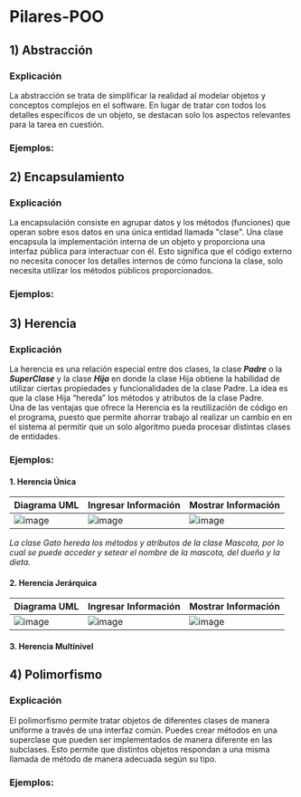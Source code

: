 # Pilares-POO
## 1) Abstracción
### Explicación
La abstracción se trata de simplificar la realidad al modelar objetos y conceptos complejos en el software. En lugar de tratar con todos los detalles específicos de un objeto, se destacan solo los aspectos relevantes para la tarea en cuestión. 
### Ejemplos:
## 2) Encapsulamiento
### Explicación
La encapsulación consiste en agrupar datos y los métodos (funciones) que operan sobre esos datos en una única entidad llamada "clase". Una clase encapsula la implementación interna de un objeto y proporciona una interfaz pública para interactuar con él. Esto significa que el código externo no necesita conocer los detalles internos de cómo funciona la clase, solo necesita utilizar los métodos públicos proporcionados.
### Ejemplos:
## 3) Herencia
### Explicación
 La herencia es una relación especial entre dos clases, la clase ***Padre*** o la ***SuperClase*** y la clase ***Hija*** en donde la clase Hija obtiene la habilidad de utilizar ciertas propiedades y funcionalidades de la clase Padre. La idea es que la clase Hija “hereda” los métodos y atributos de la clase Padre.  
Una de las ventajas que ofrece la Herencia es la reutilización de código en el programa, puesto que permite ahorrar trabajo al realizar un cambio en en el sistema al permitir que un solo algoritmo pueda procesar distintas clases de entidades.
### Ejemplos: 
#### 1. Herencia Única
|Diagrama UML|Ingresar Información|Mostrar Información|
|-----|--------|--------|
|![image](https://github.com/brittanypallasco2003/Pilares-POO/assets/117743650/fe21a433-25db-48ff-843a-64f643a9b742)|![image](https://github.com/brittanypallasco2003/Pilares-POO/assets/117743650/72a69319-2181-46d0-b571-e78af99d022e)|![image](https://github.com/brittanypallasco2003/Pilares-POO/assets/117743650/44e7f0a6-c69b-499a-863e-33da2148c268)| 

*La clase Gato hereda los métodos y atributos de la clase Mascota, por lo cual se puede acceder y setear el nombre de la mascota, del dueño y la dieta.* 
#### 2. Herencia Jerárquica
|Diagrama UML|Ingresar Información|Mostrar Información|
|-----|--------|--------|
|![image](https://github.com/brittanypallasco2003/Pilares-POO/assets/117743650/ae8794ea-4686-49a1-a155-03f5afd7802d)|![image](https://github.com/brittanypallasco2003/Pilares-POO/assets/117743650/cdfe5547-e145-431c-acf1-a5937ef19635)|![image](https://github.com/brittanypallasco2003/Pilares-POO/assets/117743650/44e7f0a6-c69b-499a-863e-33da2148c268)| 

#### 3. Herencia Multinivel

## 4) Polimorfismo
### Explicación
El polimorfismo permite tratar objetos de diferentes clases de manera uniforme a través de una interfaz común. Puedes crear métodos en una superclase que pueden ser implementados de manera diferente en las subclases. Esto permite que distintos objetos respondan a una misma llamada de método de manera adecuada según su tipo.
### Ejemplos:
